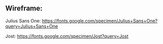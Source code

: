 ## Wireframe:

Julius Sans One:
https://fonts.google.com/specimen/Julius+Sans+One?query=Julius+Sans+One

Jost:
https://fonts.google.com/specimen/Jost?query=Jost